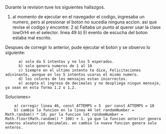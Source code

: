 Durante la revision tuve los siguientes hallazgos.

1. al momento de ejecutar en el navegador el codigo, ingresaba un numero, pero al presionar el boton no sucedia ninguna accion. asi que revise el codigo y encontre:
2         a) Faltaba un punto al querer usar la clase lowOrHi en el selector. linea 49
          b) El evento de escucha del boton estaba mal escrito.

Despues de corregir lo anterior, pude ejecutar el boton y se observo lo siguiente:

          a) solo da 5 intentos y no los 5 esperados.
          b) solo genera numeros de 1 al 10
          c) Siempre en el ultimo intento te dice, Felicitaciones adivinaste, aunque en los 5 intentos usaras el mismo numero.
          d) los colores de los mensajes estan incorrectos.
          e) acepta el ingreso de decimales y no despliega ningun mensaje, ya sean en esta forma 1.2 o 1,2.
          
 Soluciones>
 
        a) corregir linea 46, const ATTEMPS = 5  por const ATTEMPS = 10
        b) cambie la funcion en la linea 44 let randomNumber = Math.random() * 10; por la funcion let randomNumber = Math.floor(Math.random() * 100) + 1. ya que la funcion anterior genera numeros aleatorios decimales. en cambio la nueva funcion genera solo enteros.
        
